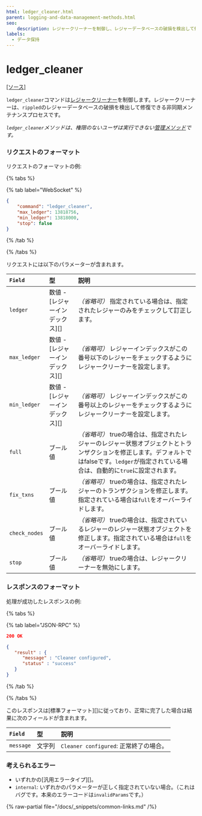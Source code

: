 ```yaml
---
html: ledger_cleaner.html
parent: logging-and-data-management-methods.html
seo:
    description: レジャークリーナーを制御し、レジャーデータベースの破損を検出して修復できる非同期メンテナンスをする。
labels:
  - データ保持
---
```

# ledger_cleaner
[[ソース]](https://github.com/XRPLF/rippled/blob/1e01cd34f7a216092ed779f291b43324c167167a/src/xrpld/app/ledger/detail/LedgerCleaner.cpp "Source")

`ledger_cleaner`コマンドは[レジャークリーナー](https://github.com/XRPLF/rippled/blob/1e01cd34f7a216092ed779f291b43324c167167a/src/xrpld/app/ledger/README.md#the-ledger-cleaner)を制御します。レジャークリーナーは、`rippled`のレジャーデータベースの破損を検出して修復できる非同期メンテナンスプロセスです。

_`ledger_cleaner`メソッドは、権限のないユーザは実行できない[管理メソッド](../index.md)です。_

### リクエストのフォーマット
リクエストのフォーマットの例:

{% tabs %}

{% tab label="WebSocket" %}
```json
{
    "command": "ledger_cleaner",
    "max_ledger": 13818756,
    "min_ledger": 13818000,
    "stop": false
}
```
{% /tab %}

{% /tabs %}

リクエストには以下のパラメーターが含まれます。

| `Field`       | 型                        | 説明                             |
|:--------------|:--------------------------|:---------------------------------|
| `ledger` | 数値 - [レジャーインデックス][] | _（省略可）_ 指定されている場合は、指定されたレジャーのみをチェックして訂正します。 |
| `max_ledger` | 数値 - [レジャーインデックス][] | _（省略可）_ レジャーインデックスがこの番号以下のレジャーをチェックするようにレジャークリーナーを設定します。 |
| `min_ledger` | 数値 - [レジャーインデックス][] | _（省略可）_ レジャーインデックスがこの番号以上のレジャーをチェックするようにレジャークリーナーを設定します。 |
| `full` | ブール値 | _（省略可）_ trueの場合は、指定されたレジャーのレジャー状態オブジェクトとトランザクションを修正します。デフォルトではfalseです。`ledger`が指定されている場合は、自動的に`true`に設定されます。 |
| `fix_txns` | ブール値 | _（省略可）_ trueの場合は、指定されたレジャーのトランザクションを修正します。指定されている場合は`full`をオーバーライドします。 |
| `check_nodes` | ブール値 | _（省略可）_ trueの場合は、指定されているレジャーのレジャー状態オブジェクトを修正します。指定されている場合は`full`をオーバーライドします。 |
| `stop` | ブール値 | _（省略可）_ trueの場合は、レジャークリーナーを無効にします。 |

### レスポンスのフォーマット

処理が成功したレスポンスの例:

{% tabs %}

{% tab label="JSON-RPC" %}
```json
200 OK

{
   "result" : {
      "message" : "Cleaner configured",
      "status" : "success"
   }
}

```
{% /tab %}

{% /tabs %}

このレスポンスは[標準フォーマット][]に従っており、正常に完了した場合は結果に次のフィールドが含まれます。

| `Field`   | 型     | 説明                             |
|:----------|:-------|:---------------------------------|
| `message` | 文字列 | `Cleaner configured`: 正常終了の場合。 |

### 考えられるエラー

* いずれかの[汎用エラータイプ][]。
* `internal`: いずれかのパラメーターが正しく指定されていない場合。（これはバグです。本来のエラーコードは`invalidParams`です。）

{% raw-partial file="/docs/_snippets/common-links.md" /%}
